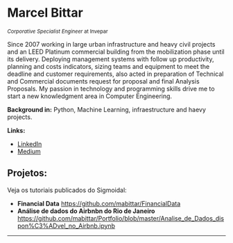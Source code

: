 # Marcel Bittar
<sub>*Corporative Specialist Engineer* at Invepar</sub>

Since 2007 working in large urban infrastructure and heavy civil projects and an LEED Platinum commercial building from the mobilization phase until its delivery. Deploying management systems with follow up productivity, planning and costs indicators, sizing teams and equipment to meet the deadline and customer requirements, also acted in preparation of Technical and Commercial documents request for proposal and final Analysis Proposals.
My passion in technology and programming skills drive me to start a new knowledgment area in Computer Engineering.


**Background in:** Python, Machine Learning, infraestructure and haevy projects.

**Links:**
* [LinkedIn](https://www.linkedin.com/in/marcelbittar/?locale=en_US)
* [Medium](https://www.medium.com)


## Projetos:
Veja os tutoriais publicados do Sigmoidal:

* **Financial Data** https://github.com/mabittar/FinancialData
* **Análise de dados do Airbnbn do Rio de Janeiro** https://github.com/mabittar/Portfolio/blob/master/Analise_de_Dados_dispon%C3%ADvel_no_Airbnb.ipynb


---
